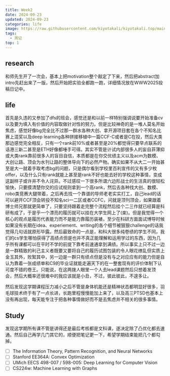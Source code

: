```yaml
---
title: Week2
date: 2024-09-23
updated: 2024-09-23
categories: life
image: https://raw.githubusercontent.com/kiyotakali/kiyotakali.top/main/pic_back/ba9.webp
tags:
  - 周记
top: 1
---
```


## research
和师先生开了一次会，基本上把motivation整个敲定了下来，然后把abstract加intro先赶出来了一版，然后开始把实验全都跑一跑，详细情况放在WWW2025投稿日记中。

## life
首先是久违的又参加了dfs的班会，感觉还是和以前一样特别强调说要开始准备cv以及要为填入有价值的内容取做针对性的努力。但是比较神奇的是一堆人莫名开始焦虑，感觉好像bg完全比不过那一群水各种大创、拿开源项目套在各个不知名比赛上混奖以及deep learning各种拼接移植中一篇CCF-C或者是C在投，然后大类那边感觉完全相反，只有一个rank前10%或者甚至是20%都觉得只要早点联系的话港三新二甚至是ETH好像都唾手可得。其实不管是计试内部很多人的妄自菲薄抑或大类rank靠前很多人的盲目自信，本质都是在你交优绩主义以及acm为数模、大创让路、顶会为水刊让路的整体导向下的必然产物。确实如果不从大二一开始甚至是大一就着手取考虑bg的问题，只是偶尔看到学校里百利宣传的又有多少枚offer，以及什么只有rank就能上甚至是rank不好也能去好的学校这种事情，变成这副样子或许并不令人诧异。不过感叹一下很多所谓六边形战士的生活真的很轻松愉快，只要摸清楚你交的应试规则拿到一个高rank，然后去各种找大创、数模、robo类竞赛大腿带着，之后再去找一个靠谱的导师老老实实打工，自己lead的话可以避开CCF顶会转投不知名sci一二区或者CCFC，问就是顶刊顶会，如果跟着博士师兄那就更简单了，只要坚持跟着走完整个流程然后挂个二三作就已经算是科研有成了，于是乎一个漂亮的履历就可以挂在大学生网上了(楽)。但是我觉得一个核心的观点是履历代表能力而不是能力靠履历装裱，至少在科研方面面试博导时候如果没有长期在idea、experiement、writing的各个细节被狠狠challenge的话我觉得几句话就原形毕露。然后最致命的一点是，和科大很多纯卷绩的学生不同，我们的cs学生哪怕获得了高绩点但是也并不真正能理解和运用学过的东西，因为几乎所有课都可以在平时不学的前提下靠考前速通拿到满绩。所以事实上只不过一边是一群精致的利己主义者既要又要将自己的履历试图包装的令人眼花缭乱但实质上金玉其外，败絮其中，另一边是一群只有绩点但是没有与之对应应有的能力但是自认为靠着一张成绩单和C9的毕业证就能走遍天下的在一整套现有的评价体制下认可度不错的卷王。只能说，在这两拨人眼里一个人去lead课题然后只想着发顶会，然后大概率还很难中的我应该就是小丑，不过，彼此彼此，不遑多让。

然后发现这学期课程压力减小之后不管是身体机能还是精神状态都明显好很多，羽毛球技术终于有了一点长进，长跑里程慢慢能加上来了，以及高三PTSD也基本上没有再出现，每天能专注于把各种事情做好而不是去焦虑并不相关的很多事情。

## Study
发现这学期所有课不管是讲得还是最后考核都是文科课，遂决定除了凸优化都去速通。然后自己再学几门其它的，顺便把笔记更一下，希望学期结束能把几个都勾掉。
- [ ] The Information Theory, Pattern Recognition, and Neural Networks
- [ ] Stanford EE364A: Convex Optimization
- [ ] UMich EECS 498-007 / 598-005: Deep Learning for Computer Vision
- [ ] CS224w: Machine Learning with Graphs